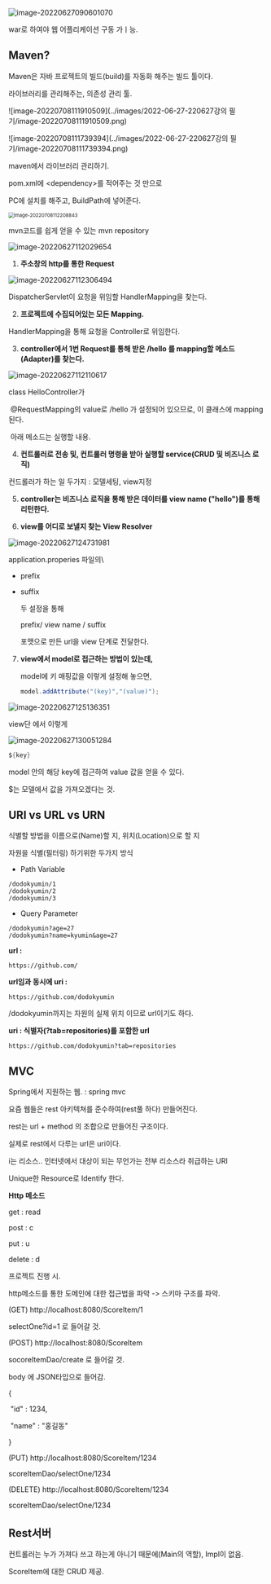 ![image-20220627090601070](../images/Untitled/image-20220627090601070.png)

war로 하여야 웹 어플리케이션 구동 가ㅣ능.



## Maven?

Maven은 자바 프로젝트의 빌드(build)를 자동화 해주는 빌드 툴이다.

라이브러리를 관리해주는, 의존성 관리 툴.

![image-20220708111910509](../images/2022-06-27-220627강의 필기/image-20220708111910509.png)

![image-20220708111739394](../images/2022-06-27-220627강의 필기/image-20220708111739394.png)

maven에서 라이브러리 관리하기.

pom.xml에 \<dependency>를 적어주는 것 만으로

PC에 설치를 해주고, BuildPath에 넣어준다.

<img src="../images/2022-06-27-220627강의 필기/image-20220708112208843.png" alt="image-20220708112208843" style="zoom: 67%;" />

mvn코드를 쉽게 얻을 수 있는 mvn repository



![image-20220627112029654](../images/Untitled/image-20220627112029654.png)

1. **주소창의 http를 통한 Request**

![image-20220627112306494](../images/Untitled/image-20220627112306494.png)

DispatcherServlet이 요청을 위임할 HandlerMapping을 찾는다.

2. **프로젝트에 수집되어있는 모든 Mapping.**

HandlerMapping을 통해 요청을 Controller로 위임한다.

3. **controller에서 1번 Request를 통해 받은 /hello 를 mapping할 메소드(Adapter)를 찾는다.**

![image-20220627112110617](../images/Untitled/image-20220627112110617.png)

class HelloController가 

​	@RequestMapping의 value로 /hello 가 설정되어 있으므로, 이 클래스에 mapping 된다.

​	아래 메소드는 실행할 내용.



4. **컨트롤러로 전송 및, 컨트롤러 명령을 받아 실행할 service(CRUD 및 비즈니스 로직)**

컨드롤러가 하는 일 두가지 : 모델세팅, view지정

5. **controller는 비즈니스 로직을 통해 받은 데이터를 view name ("hello")를 통해 리턴한다.**

6. **view를 어디로 보낼지 찾는  View Resolver**

![image-20220627124731981](../images/Untitled/image-20220627124731981.png)

application.properies 파일의\

- prefix

- suffix

  두 설정을 통해

  prefix/	 view name	/ suffix

  포맷으로 만든 url을 view 단계로 전달한다.

7. **view에서 model로 접근하는 방법이 있는데,**

   model에 키 매핑값을 이렇게 설정해 놓으면,

   ```java
   model.addAttribute("(key)","(value)");
   ```

![image-20220627125136351](../images/Untitled/image-20220627125136351.png)

view단 에서 이렇게

![image-20220627130051284](../images/Untitled/image-20220627130051284.png)

```java
${key}
```

model 안의 해당 key에 접근하여 value 값을 얻을 수 있다.

$는 모델에서 값을 가져오겠다는 것.









## URI vs URL vs URN

식별할 방법을 이름으로(Name)할 지, 위치(Location)으로 할 지

자원을 식별(필터링) 하기위한 두가지 방식

- Path Variable

```
/dodokyumin/1
/dodokyumin/2
/dodokyumin/3
```



- Query Parameter

```
/dodokyumin?age=27
/dodokyumin?name=kyumin&age=27
```





**url :**

```
https://github.com/
```



**url임과 동시에 uri :** 

```
https://github.com/dodokyumin
```

/dodokyumin까지는 자원의 실제 위치 이므로 url이기도 하다.



**uri : 식별자(?tab=repositories)를 포함한 url**

```
https://github.com/dodokyumin?tab=repositories
```



## MVC

Spring에서 지원하는 웹. : spring mvc



요즘 웹들은 rest 아키텍쳐를 준수하여(rest풀 하다) 만들어진다.



rest는	url + method	의 조합으로 만들어진 구조이다. 

실제로 rest에서 다루는 url은 uri이다.

i는 리소스.. 인터넷에서 대상이 되는 무언가는 전부 리소스라 취급하는 URI

Unique한 Resource로 Identify 한다.



**Http 메소드**

get : read

post : c

put : u

delete : d



프로젝트 진행 시.

http메소드를 통한 도메인에 대한 접근법을 파악 -> 스키마 구조를 파악.



(GET) http://localhost:8080/ScoreItem/1

selectOne?id=1 로 들어갈 것.

(POST) http://localhost:8080/ScoreItem

socoreItemDao/create 로 들어갈 것.

body 에 JSON타입으로 들어감.

{

​	"id" : 1234,

​	"name" : "홍길동"

}

(PUT) http://localhost:8080/ScoreItem/1234

scoreItemDao/selectOne/1234



(DELETE) http://localhost:8080/ScoreItem/1234

scoreItemDao/selectOne/1234



## Rest서버











컨트롤러는 누가 가져다 쓰고 하는게 아니기 때문에(Main의 역할), Impl이 없음.

ScoreItem에 대한 CRUD 제공.